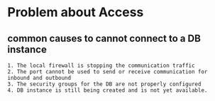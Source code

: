 # Problem about Access

## common causes to cannot connect to a DB instance
    1. The local firewall is stopping the communication traffic
    2. The port cannot be used to send or receive communication for inbound and outbound
    3. The security groups for the DB are not properly configured
    4. DB instance is still being created and is not yet available.